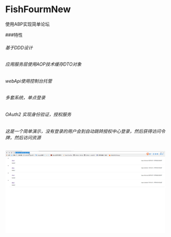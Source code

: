 # FishFourmNew
使用ABP实现简单论坛

###特性
###### 基于DDD设计
###### 应用服务层使用AOP技术缓存DTO对象
###### webApi使用控制台托管
###### 多套系统，单点登录
###### OAuth2 实现身份验证，授权服务


###### 这是一个简单演示，没有登录的用户会到自动跳转授权中心登录，然后获得访问令牌，然后访问资源
![](https://github.com/andyliyuze/FishFourmNew/blob/master/FishFourm.WebApp/Content/loginflow.gif)
